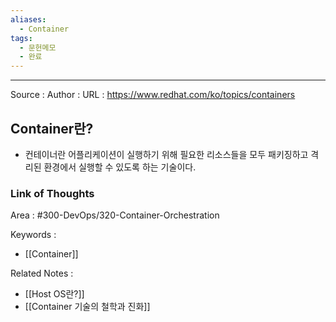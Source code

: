 ```yaml
---
aliases:
  - Container
tags:
  - 문헌메모
  - 완료
---
```



---


Source :
Author : 
URL : https://www.redhat.com/ko/topics/containers

## Container란?
- 컨테이너란 어플리케이션이 실행하기 위해 필요한 리소스들을 모두 패키징하고 격리된 환경에서 실행할 수 있도록 하는 기술이다.



### Link of Thoughts
Area : #300-DevOps/320-Container-Orchestration 

Keywords :
- [[Container]]

Related Notes : 
- [[Host OS란?]]
- [[Container 기술의 철학과 진화]]